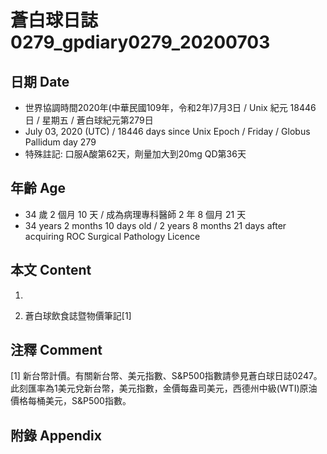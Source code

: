 [_metadata_:encoding]: - "utf-8"
[_metadata_:language]: - "zh-Hant-TW"
[_metadata_:fileformat]: - "markdown"
[_metadata_:MIME_type]: - "text/plain"
[_metadata_:markdown_version]: - "commonmark version 0.29"
[_metadata_:markdown_spec]: - "https://spec.commonmark.org/0.29/"

# 蒼白球日誌0279_gpdiary0279_20200703 #

## 日期 Date ##

* 世界協調時間2020年(中華民國109年，令和2年)7月3日 / Unix 紀元 18446 日 / 星期五 / 蒼白球紀元第279日
* July 03, 2020 (UTC) / 18446 days since Unix Epoch / Friday / Globus Pallidum day 279
* 特殊註記: 口服A酸第62天，劑量加大到20mg QD第36天

## 年齡 Age ##

* 34 歲 2 個月 10 天 / 成為病理專科醫師 2 年 8 個月 21 天
* 34 years 2 months 10 days old / 2 years 8 months 21 days after acquiring ROC Surgical Pathology Licence

## 本文 Content ##

1. 

    
2. 蒼白球飲食誌暨物價筆記[1]

    

## 注釋 Comment ##

[1] 新台幣計價。有關新台幣、美元指數、S&P500指數請參見蒼白球日誌0247。此刻匯率為1美元兌新台幣，美元指數，金價每盎司美元，西德州中級(WTI)原油價格每桶美元，S&P500指數。



## 附錄 Appendix ##

